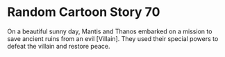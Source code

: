 # Random Cartoon Story 70

On a beautiful sunny day, Mantis and Thanos embarked on a mission to save ancient ruins from an evil [Villain]. They used their special powers to defeat the villain and restore peace.